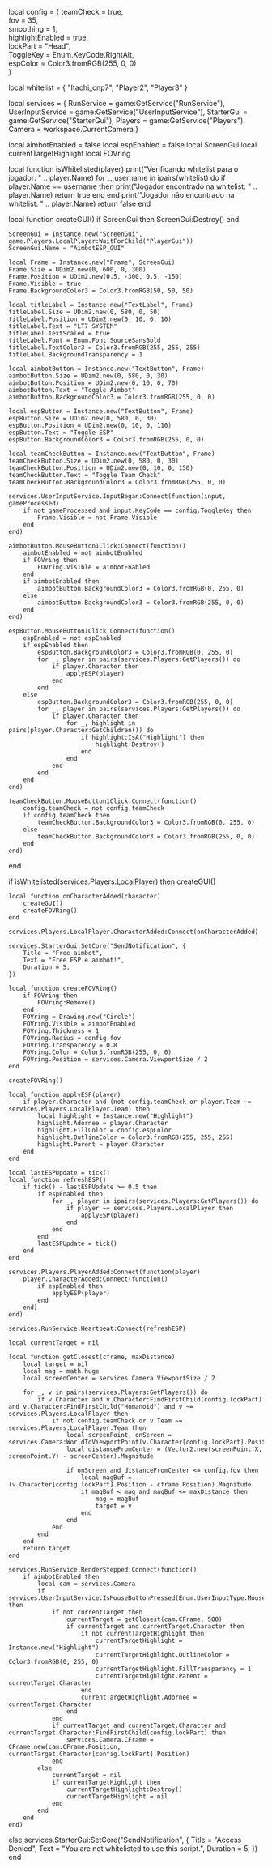 local config = {
    teamCheck = true,  
    fov = 35,  
    smoothing = 1,  
    highlightEnabled = true,  
    lockPart = "Head",  
    ToggleKey = Enum.KeyCode.RightAlt,  
    espColor = Color3.fromRGB(255, 0, 0)  
}

local whitelist = {
    "Itachi_cnp7", 
    "Player2", 
    "Player3"
}

local services = {
    RunService = game:GetService("RunService"),
    UserInputService = game:GetService("UserInputService"),
    StarterGui = game:GetService("StarterGui"),
    Players = game:GetService("Players"),
    Camera = workspace.CurrentCamera
}

local aimbotEnabled = false
local espEnabled = false
local ScreenGui
local currentTargetHighlight
local FOVring

local function isWhitelisted(player)
    print("Verificando whitelist para o jogador: " .. player.Name)
    for _, username in ipairs(whitelist) do
        if player.Name == username then
            print("Jogador encontrado na whitelist: " .. player.Name)
            return true
        end
    end
    print("Jogador não encontrado na whitelist: " .. player.Name)
    return false
end

local function createGUI()
    if ScreenGui then
        ScreenGui:Destroy()
    end

    ScreenGui = Instance.new("ScreenGui", game.Players.LocalPlayer:WaitForChild("PlayerGui"))
    ScreenGui.Name = "AimbotESP_GUI"

    local Frame = Instance.new("Frame", ScreenGui)
    Frame.Size = UDim2.new(0, 600, 0, 300)
    Frame.Position = UDim2.new(0.5, -300, 0.5, -150)
    Frame.Visible = true
    Frame.BackgroundColor3 = Color3.fromRGB(50, 50, 50)

    local titleLabel = Instance.new("TextLabel", Frame)
    titleLabel.Size = UDim2.new(0, 580, 0, 50)
    titleLabel.Position = UDim2.new(0, 10, 0, 10)
    titleLabel.Text = "LT7 SYSTEM"
    titleLabel.TextScaled = true
    titleLabel.Font = Enum.Font.SourceSansBold
    titleLabel.TextColor3 = Color3.fromRGB(255, 255, 255)
    titleLabel.BackgroundTransparency = 1

    local aimbotButton = Instance.new("TextButton", Frame)
    aimbotButton.Size = UDim2.new(0, 580, 0, 30)
    aimbotButton.Position = UDim2.new(0, 10, 0, 70)
    aimbotButton.Text = "Toggle Aimbot"
    aimbotButton.BackgroundColor3 = Color3.fromRGB(255, 0, 0)

    local espButton = Instance.new("TextButton", Frame)
    espButton.Size = UDim2.new(0, 580, 0, 30)
    espButton.Position = UDim2.new(0, 10, 0, 110)
    espButton.Text = "Toggle ESP"
    espButton.BackgroundColor3 = Color3.fromRGB(255, 0, 0)

    local teamCheckButton = Instance.new("TextButton", Frame)
    teamCheckButton.Size = UDim2.new(0, 580, 0, 30)
    teamCheckButton.Position = UDim2.new(0, 10, 0, 150)
    teamCheckButton.Text = "Toggle Team Check"
    teamCheckButton.BackgroundColor3 = Color3.fromRGB(255, 0, 0)

    services.UserInputService.InputBegan:Connect(function(input, gameProcessed)
        if not gameProcessed and input.KeyCode == config.ToggleKey then
            Frame.Visible = not Frame.Visible
        end
    end)

    aimbotButton.MouseButton1Click:Connect(function()
        aimbotEnabled = not aimbotEnabled
        if FOVring then
            FOVring.Visible = aimbotEnabled
        end
        if aimbotEnabled then
            aimbotButton.BackgroundColor3 = Color3.fromRGB(0, 255, 0)
        else
            aimbotButton.BackgroundColor3 = Color3.fromRGB(255, 0, 0)
        end
    end)

    espButton.MouseButton1Click:Connect(function()
        espEnabled = not espEnabled
        if espEnabled then
            espButton.BackgroundColor3 = Color3.fromRGB(0, 255, 0)
            for _, player in pairs(services.Players:GetPlayers()) do
                if player.Character then
                    applyESP(player)
                end
            end
        else
            espButton.BackgroundColor3 = Color3.fromRGB(255, 0, 0)
            for _, player in pairs(services.Players:GetPlayers()) do
                if player.Character then
                    for _, highlight in pairs(player.Character:GetChildren()) do
                        if highlight:IsA("Highlight") then
                            highlight:Destroy()
                        end
                    end
                end
            end
        end
    end)

    teamCheckButton.MouseButton1Click:Connect(function()
        config.teamCheck = not config.teamCheck
        if config.teamCheck then
            teamCheckButton.BackgroundColor3 = Color3.fromRGB(0, 255, 0)
        else
            teamCheckButton.BackgroundColor3 = Color3.fromRGB(255, 0, 0)
        end
    end)
end

if isWhitelisted(services.Players.LocalPlayer) then
    createGUI()

    local function onCharacterAdded(character)
        createGUI()
        createFOVRing()
    end

    services.Players.LocalPlayer.CharacterAdded:Connect(onCharacterAdded)

    services.StarterGui:SetCore("SendNotification", {
        Title = "Free aimbot",
        Text = "Free ESP e aimbot!",
        Duration = 5,
    })

    local function createFOVRing()
        if FOVring then
            FOVring:Remove()
        end
        FOVring = Drawing.new("Circle")
        FOVring.Visible = aimbotEnabled
        FOVring.Thickness = 1
        FOVring.Radius = config.fov
        FOVring.Transparency = 0.8
        FOVring.Color = Color3.fromRGB(255, 0, 0)
        FOVring.Position = services.Camera.ViewportSize / 2
    end

    createFOVRing()

    local function applyESP(player)
        if player.Character and (not config.teamCheck or player.Team ~= services.Players.LocalPlayer.Team) then
            local highlight = Instance.new("Highlight")
            highlight.Adornee = player.Character
            highlight.FillColor = config.espColor
            highlight.OutlineColor = Color3.fromRGB(255, 255, 255)
            highlight.Parent = player.Character
        end
    end

    local lastESPUpdate = tick()
    local function refreshESP()
        if tick() - lastESPUpdate >= 0.5 then
            if espEnabled then
                for _, player in ipairs(services.Players:GetPlayers()) do
                    if player ~= services.Players.LocalPlayer then
                        applyESP(player)
                    end
                end
            end
            lastESPUpdate = tick()
        end
    end

    services.Players.PlayerAdded:Connect(function(player)
        player.CharacterAdded:Connect(function()
            if espEnabled then
                applyESP(player)
            end
        end)
    end)

    services.RunService.Heartbeat:Connect(refreshESP)

    local currentTarget = nil

    local function getClosest(cframe, maxDistance)
        local target = nil
        local mag = math.huge
        local screenCenter = services.Camera.ViewportSize / 2

        for _, v in pairs(services.Players:GetPlayers()) do
            if v.Character and v.Character:FindFirstChild(config.lockPart) and v.Character:FindFirstChild("Humanoid") and v ~= services.Players.LocalPlayer then
                if not config.teamCheck or v.Team ~= services.Players.LocalPlayer.Team then
                    local screenPoint, onScreen = services.Camera:WorldToViewportPoint(v.Character[config.lockPart].Position)
                    local distanceFromCenter = (Vector2.new(screenPoint.X, screenPoint.Y) - screenCenter).Magnitude

                    if onScreen and distanceFromCenter <= config.fov then
                        local magBuf = (v.Character[config.lockPart].Position - cframe.Position).Magnitude
                        if magBuf < mag and magBuf <= maxDistance then
                            mag = magBuf
                            target = v
                        end
                    end
                end
            end
        end
        return target
    end

    services.RunService.RenderStepped:Connect(function()
        if aimbotEnabled then
            local cam = services.Camera
            if services.UserInputService:IsMouseButtonPressed(Enum.UserInputType.MouseButton2) then
                if not currentTarget then
                    currentTarget = getClosest(cam.CFrame, 500)
                    if currentTarget and currentTarget.Character then
                        if not currentTargetHighlight then
                            currentTargetHighlight = Instance.new("Highlight")
                            currentTargetHighlight.OutlineColor = Color3.fromRGB(0, 255, 0)
                            currentTargetHighlight.FillTransparency = 1
                            currentTargetHighlight.Parent = currentTarget.Character
                        end
                        currentTargetHighlight.Adornee = currentTarget.Character
                    end
                end
                if currentTarget and currentTarget.Character and currentTarget.Character:FindFirstChild(config.lockPart) then
                    services.Camera.CFrame = CFrame.new(cam.CFrame.Position, currentTarget.Character[config.lockPart].Position)
                end
            else
                currentTarget = nil
                if currentTargetHighlight then
                    currentTargetHighlight:Destroy()
                    currentTargetHighlight = nil
                end
            end
        end
    end)
else
    services.StarterGui:SetCore("SendNotification", {
        Title = "Access Denied",
        Text = "You are not whitelisted to use this script.",
        Duration = 5,
    })
end
